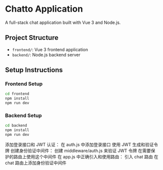 # Chatto Application

A full-stack chat application built with Vue 3 and Node.js.

## Project Structure

- `frontend/`: Vue 3 frontend application
- `backend/`: Node.js backend server

## Setup Instructions

### Frontend Setup
```bash
cd frontend
npm install
npm run dev
```

### Backend Setup
```bash
cd backend
npm install
npm run dev
```


添加登录接口和 JWT 认证：
在 auth.js 中添加登录接口
使用 JWT 生成和验证令牌
创建身份验证中间件：
创建 middleware/auth.js 来验证 JWT 令牌
在需要保护的路由上使用这个中间件
在 app.js 中正确引入和使用路由：
引入 chat 路由
在 chat 路由上添加身份验证中间件
